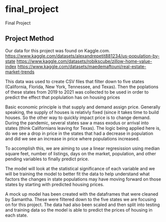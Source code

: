 # final_project
Final Project

## Project Method

Our data for this project was found on Kaggle.com.
https://www.kaggle.com/datasets/alexandrepetit881234/us-population-by-state
https://www.kaggle.com/datasets/robikscube/zillow-home-value-index
https://www.kaggle.com/datasets/maedemaftouni/real-estate-market-trends

This data was used to create CSV files that filter down to five states (California, Florida, New York, Tennessee, and Texas). Then the poplations of these states from 2019 to 2021 was collected to be used in order to predict the effect that poplulation has on housing prices 

Basic economic principle is that supply and demand assign price. Generally speaking, the supply of houses is relativly fixed (since it takes time to build houses. So the other way to quickly impact price is to change demand. During the pandemic, several states saw a mass exodus or arrival into states (think Californians leaving for Texas). The logic being applied here is, do we see a drop in price in the states that had a decrease in population and did we see an increase in price where populations increased. 

To accomplish this, we are aiming to use a linear regresission using median square feet, number of listings, days on the market, population, and other pending variables to finally predict price. 

The model will look at the statistical significance of each variable and we will be training the model to better fit the data to help understand what factors the changes in state populations may have moving forward on those states by starting with predicted housing prices. 

A mock up model has been created with the dataframes that were cleaned by Samantha. These were filtered down to the five states we are focusing on for this project. The data had also been scaled and then split into testing and training data so the model is able to predict the prices of housing in each state. 
